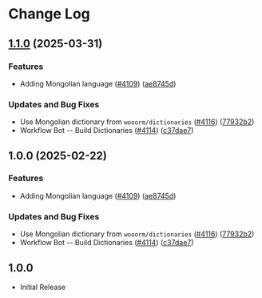 # Change Log

## [1.1.0](https://github.com/forks-by-kieran/cspell-dicts/compare/@cspell/dict-mn-mn@1.0.0...@cspell/dict-mn-mn@1.1.0) (2025-03-31)


### Features

* Adding Mongolian language ([#4109](https://github.com/forks-by-kieran/cspell-dicts/issues/4109)) ([ae8745d](https://github.com/forks-by-kieran/cspell-dicts/commit/ae8745deab0a57a45e59cbd32373113809710982))


### Updates and Bug Fixes

* Use Mongolian dictionary from `wooorm/dictionaries` ([#4116](https://github.com/forks-by-kieran/cspell-dicts/issues/4116)) ([77932b2](https://github.com/forks-by-kieran/cspell-dicts/commit/77932b27b40283862aa04f5df7bd269492a3c46f))
* Workflow Bot -- Build Dictionaries ([#4114](https://github.com/forks-by-kieran/cspell-dicts/issues/4114)) ([c37dae7](https://github.com/forks-by-kieran/cspell-dicts/commit/c37dae7d20b8448ff92361dd72f65c10701be616))

## 1.0.0 (2025-02-22)


### Features

* Adding Mongolian language ([#4109](https://github.com/streetsidesoftware/cspell-dicts/issues/4109)) ([ae8745d](https://github.com/streetsidesoftware/cspell-dicts/commit/ae8745deab0a57a45e59cbd32373113809710982))


### Updates and Bug Fixes

* Use Mongolian dictionary from `wooorm/dictionaries` ([#4116](https://github.com/streetsidesoftware/cspell-dicts/issues/4116)) ([77932b2](https://github.com/streetsidesoftware/cspell-dicts/commit/77932b27b40283862aa04f5df7bd269492a3c46f))
* Workflow Bot -- Build Dictionaries ([#4114](https://github.com/streetsidesoftware/cspell-dicts/issues/4114)) ([c37dae7](https://github.com/streetsidesoftware/cspell-dicts/commit/c37dae7d20b8448ff92361dd72f65c10701be616))

## 1.0.0

- Initial Release
